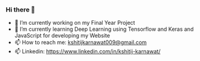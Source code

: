 ### Hi there 👋

- 🔭 I’m currently working on my Final Year Project
- 🌱 I’m currently learning Deep Learning using Tensorflow and Keras and JavaScript for developing my Website
- 📫 How to reach me: kshitijkarnawat009@gmail.com
- 📫 Linkedin: https://www.linkedin.com/in/kshitij-karnawat/

<!--
**Nova1323/Nova1323** is a ✨ _special_ ✨ repository because its `README.md` (this file) appears on your GitHub profile.

Here are some ideas to get you started:

- 🔭 I’m currently working on my Final Year Project
- 🌱 I’m currently learning Deep Learning using Tensorflow and Keras and JavaScript for developing my Website
- 👯 I’m looking to collaborate on ...
- 🤔 I’m looking for help with ...
- 💬 Ask me about ...
- 📫 How to reach me: kshitijkarnawat009@gmail.com
- 😄 Pronouns: ...
- ⚡ Fun fact: ...
-->
